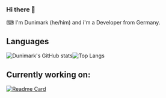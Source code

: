 ### Hi there 👋

⌨ I'm Dunimark (he/him) and i'm a Developer from Germany. 

## Languages

![Dunimark's GitHub stats](https://github-readme-stats.vercel.app/api?username=dunimark&count_private=true&show_icons=true&theme=github_dark)![Top Langs](https://github-readme-stats.vercel.app/api/top-langs/?username=dunimark&langs_count=8&layout=compact&hide_title=false&theme=github_dark)

## Currently working on:
[![Readme Card](https://github-readme-stats.vercel.app/api/pin/?username=dunimark&repo=admintools&theme=github_dark&show_owner=true)](https://github.com/dunimark/admintools)

<!--Mainly I write my programs in C#. 

Some projects are also done with Python, Java or C++.

🔭 I’m currently working on [ranoplhbot](https://github.com/gardiance/randolphbot)

**Dunimark/Dunimark** is a ✨ _special_ ✨ repository because its `README.md` (this file) appears on your GitHub profile.

Here are some ideas to get you started:

- 🔭 I’m currently working on ...
- 🌱 I’m currently learning ...
- 👯 I’m looking to collaborate on ...
- 🤔 I’m looking for help with ...
- 💬 Ask me about ...
- 📫 How to reach me: ...
- 😄 Pronouns: ...
- ⚡ Fun fact: ...
-->
